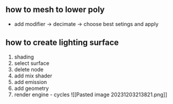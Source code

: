 ## how to mesh to lower poly
- add modifier -> decimate -> choose best setings and apply

## how to create lighting surface
1. shading
2. select surface
3. delete node
4. add mix shader
5. add emission
6. add geometry
7. render engine - cycles 
![[Pasted image 20231203213821.png]]